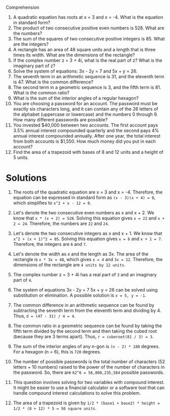Comprehension 


1. A quadratic equation has roots at x = 3 and x = -4. What is the equation in standard form?
2. The product of two consecutive positive even numbers is 528. What are the numbers?
3. The sum of the squares of two consecutive positive integers is 85. What are the integers?
4. A rectangle has an area of 48 square units and a length that is three times its width. What are the dimensions of the rectangle?
5. If the complex number z = 3 + 4i, what is the real part of z? What is the imaginary part of z?
6. Solve the system of equations: 3x - 2y = 7 and 5x + y = 26.
7. The seventh term in an arithmetic sequence is 31, and the eleventh term is 47. What is the common difference?
8. The second term in a geometric sequence is 3, and the fifth term is 81. What is the common ratio?
9. What is the sum of the interior angles of a regular hexagon?
10. You are choosing a password for an account. The password must be exactly six characters long, and it can contain any of the 26 letters of the alphabet (uppercase or lowercase) and the numbers 0 through 9. How many different passwords are possible?
11. You invested $40,000 between two accounts. The first account pays 3.5% annual interest compounded quarterly and the second pays 4% annual interest compounded annually. After one year, the total interest from both accounts is $1,550. How much money did you put in each account?
12. Find the area of a trapezoid with bases of 8 and 12 units and a height of 5 units.



# Solutions

1. The roots of the quadratic equation are x = 3 and x = -4. Therefore, the equation can be expressed in standard form as `(x - 3)(x + 4) = 0`, which simplifies to `x^2 + x - 12 = 0`.

2. Let's denote the two consecutive even numbers as x and x + 2. We know that `x * (x + 2) = 528`. Solving this equation gives `x = 22` and `x + 2 = 24`. Therefore, the numbers are `22` and `24`.

3. Let's denote the two consecutive integers as x and x + 1. We know that `x^2 + (x + 1)^2 = 85`. Solving this equation gives `x = 6` and `x + 1 = 7`. Therefore, the integers are `6` and `7`.

4. Let's denote the width as x and the length as 3x. The area of the rectangle is `x * 3x = 48`, which gives `x = 4` and `3x = 12`. Therefore, the dimensions of the rectangle are `4 units by 12 units`.

5. The complex number z = 3 + 4i has a real part of `3` and an imaginary part of `4`.

6. The system of equations
   3x - 2y = 7
   5x + y = 26
   can be solved using substitution or elimination. A possible solution is `x = 5, y = -1`.

7. The common difference in an arithmetic sequence can be found by subtracting the seventh term from the eleventh term and dividing by 4. Thus, `d = (47 - 31) / 4 = 4`.

8. The common ratio in a geometric sequence can be found by taking the fifth term divided by the second term and then taking the cubed root (because they are 3 terms apart). Thus, `r = cuberoot(81 / 3) = 3`.

9. The sum of the interior angles of any n-gon is `(n - 2) * 180` degrees. For a hexagon (n = 6), this is `720` degrees.

10. The number of possible passwords is the total number of characters (52 letters + 10 numbers) raised to the power of the number of characters in the password. So, there are `62^6 = 56,800,235,584` possible passwords.

11. This question involves solving for two variables with compound interest. It might be easier to use a financial calculator or a software tool that can handle compound interest calculations to solve this problem.

12. The area of a trapezoid is given by `1/2 * (base1 + base2) * height = 1/2 * (8 + 12) * 5 = 50 square units`.
